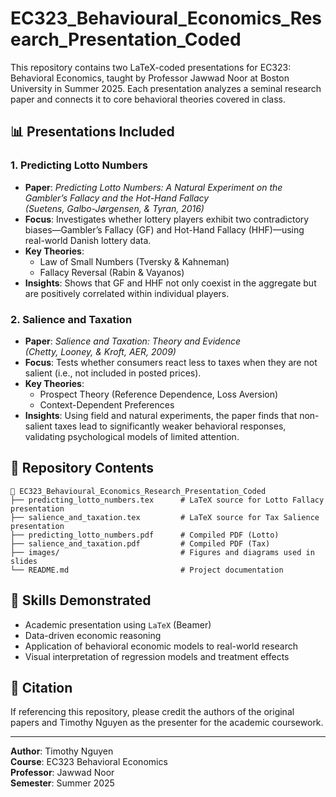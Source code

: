 # EC323_Behavioural_Economics_Research_Presentation_Coded

This repository contains two LaTeX-coded presentations for EC323: Behavioral Economics, taught by Professor Jawwad Noor at Boston University in Summer 2025. Each presentation analyzes a seminal research paper and connects it to core behavioral theories covered in class.

## 📊 Presentations Included

### 1. Predicting Lotto Numbers
- **Paper**: *Predicting Lotto Numbers: A Natural Experiment on the Gambler’s Fallacy and the Hot-Hand Fallacy*  
  *(Suetens, Galbo-Jørgensen, & Tyran, 2016)*
- **Focus**: Investigates whether lottery players exhibit two contradictory biases—Gambler’s Fallacy (GF) and Hot-Hand Fallacy (HHF)—using real-world Danish lottery data.
- **Key Theories**:
  - Law of Small Numbers (Tversky & Kahneman)
  - Fallacy Reversal (Rabin & Vayanos)
- **Insights**: Shows that GF and HHF not only coexist in the aggregate but are positively correlated within individual players.

### 2. Salience and Taxation
- **Paper**: *Salience and Taxation: Theory and Evidence*  
  *(Chetty, Looney, & Kroft, AER, 2009)*
- **Focus**: Tests whether consumers react less to taxes when they are not salient (i.e., not included in posted prices).
- **Key Theories**:
  - Prospect Theory (Reference Dependence, Loss Aversion)
  - Context-Dependent Preferences
- **Insights**: Using field and natural experiments, the paper finds that non-salient taxes lead to significantly weaker behavioral responses, validating psychological models of limited attention.

## 📁 Repository Contents

```
📂 EC323_Behavioural_Economics_Research_Presentation_Coded
├── predicting_lotto_numbers.tex      # LaTeX source for Lotto Fallacy presentation
├── salience_and_taxation.tex         # LaTeX source for Tax Salience presentation
├── predicting_lotto_numbers.pdf      # Compiled PDF (Lotto)
├── salience_and_taxation.pdf         # Compiled PDF (Tax)
├── images/                           # Figures and diagrams used in slides
└── README.md                         # Project documentation
```

## 🧠 Skills Demonstrated
- Academic presentation using `LaTeX` (Beamer)
- Data-driven economic reasoning
- Application of behavioral economic models to real-world research
- Visual interpretation of regression models and treatment effects

## 📌 Citation
If referencing this repository, please credit the authors of the original papers and Timothy Nguyen as the presenter for the academic coursework.

---

**Author**: Timothy Nguyen  
**Course**: EC323 Behavioral Economics  
**Professor**: Jawwad Noor  
**Semester**: Summer 2025
